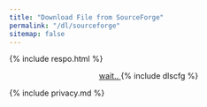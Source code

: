 ```yaml
---
title: "Download File from SourceForge"
permalink: "/dl/sourceforge"
sitemap: false
---
```

{% include respo.html %}
<div style="display: block; text-align: center;">

<a href="/" id="download" class="btn btn--primary">
wait..
</a>
{% include dlscfg %}
</div>

{% include privacy.md %}
